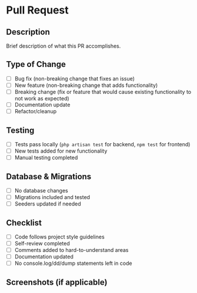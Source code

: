 # Pull Request

## Description
Brief description of what this PR accomplishes.

## Type of Change
- [ ] Bug fix (non-breaking change that fixes an issue)
- [ ] New feature (non-breaking change that adds functionality)
- [ ] Breaking change (fix or feature that would cause existing functionality to not work as expected)
- [ ] Documentation update
- [ ] Refactor/cleanup

## Testing
- [ ] Tests pass locally (`php artisan test` for backend, `npm test` for frontend)
- [ ] New tests added for new functionality
- [ ] Manual testing completed

## Database & Migrations
- [ ] No database changes
- [ ] Migrations included and tested
- [ ] Seeders updated if needed

## Checklist
- [ ] Code follows project style guidelines
- [ ] Self-review completed
- [ ] Comments added to hard-to-understand areas
- [ ] Documentation updated
- [ ] No console.log/dd/dump statements left in code

## Screenshots (if applicable)